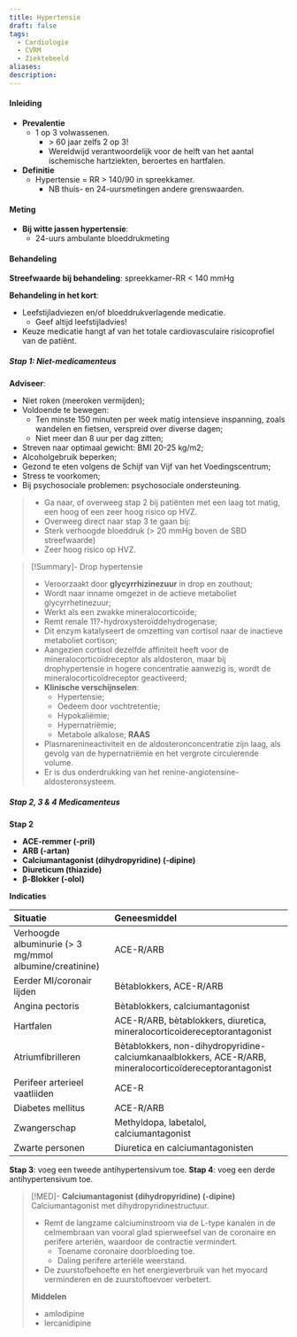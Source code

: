 ```yaml
---
title: Hypertensie
draft: false
tags:
  - Cardiologie
  - CVRM
  - Ziektebeeld
aliases: 
description: 
---
```


#### Inleiding
- **Prevalentie**
	-  1 op 3 volwassenen.
	    - \> 60 jaar zelfs 2 op 3!
	    - Wereldwijd verantwoordelijk voor de helft van het aantal ischemische hartziekten, beroertes en hartfalen.
- **Definitie**
	-   Hypertensie = RR > 140/90 in spreekkamer.
	    -   NB thuis- en 24-uursmetingen andere grenswaarden.

#### Meting
- **Bij witte jassen hypertensie**:
	- 24-uurs ambulante bloeddrukmeting


#### Behandeling
**Streefwaarde bij behandeling**: spreekkamer-RR < 140 mmHg

**Behandeling in het kort**:
-   Leefstijladviezen en/of bloeddrukverlagende medicatie.
    -   Geef altijd leefstijladvies!
- Keuze medicatie hangt af van het totale cardiovasculaire risicoprofiel van de patiënt.

##### Stap 1: Niet-medicamenteus
**Adviseer**:
- Niet roken (meeroken vermijden);
- Voldoende te bewegen: 
	- Ten minste 150 minuten per week matig intensieve inspanning, zoals wandelen en fietsen, verspreid over diverse dagen; 
	- Niet meer dan 8 uur per dag zitten;
- Streven naar optimaal gewicht: BMI 20-25 kg/m2;
- Alcoholgebruik beperken;
- Gezond te eten volgens de Schijf van Vijf van het Voedingscentrum;
- Stress te voorkomen;
 - Bij psychosociale problemen: psychosociale ondersteuning.

> - Ga naar, of overweeg stap 2 bij patiënten met een laag tot matig, een hoog of een zeer hoog risico op HVZ.
 > - Overweeg direct naar stap 3 te gaan bij:
 > 	- Sterk verhoogde bloeddruk (> 20 mmHg boven de SBD streefwaarde)
 > 	- Zeer hoog risico op HVZ.


> [!Summary]- Drop hypertensie
> - Veroorzaakt door **glycyrrhizinezuur** in drop en zouthout;
> - Wordt naar inname omgezet in de actieve metaboliet glycyrrhetinezuur;
> - Werkt als een zwakke mineralocorticoïde;
> - Remt renale 11?-hydroxysteroïddehydrogenase;
> - Dit enzym katalyseert de omzetting van cortisol naar de inactieve metaboliet cortison;
> - Aangezien cortisol dezelfde affiniteit heeft voor de mineralocorticoïdreceptor als aldosteron, maar bij drophypertensie in hogere concentratie aanwezig is, wordt de mineralocorticoïdreceptor geactiveerd;
> - **Klinische verschijnselen**:
> 	- Hypertensie;
> 	- Oedeem door vochtretentie;
> 	- Hypokaliëmie;
> 	- Hypernatriëmie;
> 	- Metabole alkalose;
> **RAAS**
> - Plasmarenineactiviteit en de aldosteronconcentratie zijn laag, als gevolg van de hypernatriëmie en het vergrote circulerende volume. 
> - Er is dus onderdrukking van het renine-angiotensine-aldosteronsysteem.


##### Stap 2, 3 & 4 Medicamenteus
**Stap 2**
-   **ACE-remmer (-pril)**
-   **ARB (-artan)**
-   **Calciumantagonist (dihydropyridine) (-dipine)**
-   **Diureticum (thiazide)**
-   **β-Blokker (-olol)**

**Indicaties**

| Situatie     | Geneesmiddel     |
|:-----|:-----|
| Verhoogde albuminurie (> 3 mg/mmol albumine/creatinine)     |    ACE-R/ARB   |
| Eerder MI/coronair lijden     | Bètablokkers, ACE-R/ARB     |
| Angina pectoris     | Bètablokkers, calciumantagonist     |
| Hartfalen     | ACE-R/ARB, bètablokkers, diuretica, mineralocorticoidereceptorantagonist     |
| Atriumfibrilleren     |  Bètablokkers, non-dihydropyridine-calciumkanaalblokkers, ACE-R/ARB, mineralocorticoïdereceptorantagonist    |
| Perifeer arterieel vaatliiden      | ACE-R     |
| Diabetes mellitus     | ACE-R/ARB     |
| Zwangerschap | Methyldopa, labetalol, calciumantagonist |
|Zwarte personen| Diuretica en calciumantagonisten |


**Stap 3**: voeg een tweede antihypertensivum toe.
**Stap 4**: voeg een derde antihypertensivum toe.



> [!MED]- **Calciumantagonist (dihydropyridine) (-dipine)**
> Calciumantagonist met dihydropyridinestructuur. 
> - Remt de langzame calciuminstroom via de L-type kanalen in de celmembraan van vooral glad spierweefsel van de coronaire en perifere arteriën, waardoor de contractie vermindert. 
> 	- Toename coronaire doorbloeding toe.
> 	- Daling perifere arteriële weerstand. 
> - De zuurstofbehoefte en het energieverbruik van het myocard verminderen en de zuurstoftoevoer verbetert.
> 
> **Middelen**
> - amlodipine
> - lercanidipine
